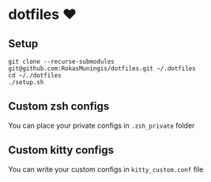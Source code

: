 # dotfiles ❤️

## Setup
```
git clone --recurse-submodules git@github.com:RokasMuningis/dotfiles.git ~/.dotfiles
cd ~/./dotfiles
./setup.sh
```

## Custom zsh configs
You can place your private configs in `.zsh_private` folder

## Custom kitty configs
You can write your custom configs in `kitty_custom.conf` file
